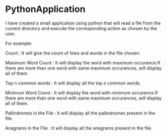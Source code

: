 # PythonApplication

I have created a small application using python that will read a file from the current directory and execute the corresponding 
action as chosen by the user.

For example:

Count : It will give the count of lines and words in the file chosen.

Maximum Word Count : It will display the word with maximum occurence.If there are more than one word with same maximum occurences, will
display all of them.

Top n common words : It will display all the top n common words.

Minimum Word Count : It will display the word with minimum occurence.If there are more than one word with same maximum occurences, will
display all of them.

Pallindromes in the File : It will display all the pallindromes present in the file.

Anagrams in the File : It will display all the anagrams present in the file.

